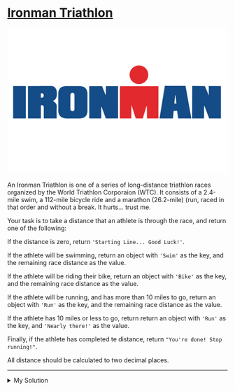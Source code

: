 # [Ironman Triathlon](https://www.codewars.com/kata/57d001b405c186ccb6000304)

![](../images/ironman_triathlon.jpg)

An Ironman Triathlon is one of a series of long-distance triathlon races organized by the World Triathlon Corporaion (WTC). It consists of a 2.4-mile swim, a 112-mile bicycle ride and a marathon (26.2-mile) (run, raced in that order and without a break. It hurts... trust me.

Your task is to take a distance that an athlete is through the race, and return one of the following:

If the distance is zero, return `'Starting Line... Good Luck!'`.

If the athlete will be swimming, return an object with `'Swim'` as the key, and the remaining race distance as the value.

If the athlete will be riding their bike, return an object with `'Bike'` as the key, and the remaining race distance as the value.

If the athlete will be running, and has more than 10 miles to go, return an object with `'Run'` as the key, and the remaining race distance as the value.

If the athlete has 10 miles or less to go, return return an object with `'Run'` as the key, and `'Nearly there!'` as the value.

Finally, if the athlete has completed te distance, return `"You're done! Stop running!"`.

All distance should be calculated to two decimal places.

---

<details><summary>My Solution</summary>

```js
function iTri(s) {
  if (s === 0) return 'Starting Line... Good Luck!'
  if (s >= 140.6) return "You're done! Stop running!"
  if (s < 2.4) return { Swim: `${(140.6 - s).toFixed(2)} to go!` }
  if (s < 114.4) return { Bike: `${(140.6 - s).toFixed(2)} to go!` }
  return { Run: s < 130.6 ? `${(140.6 - s).toFixed(2)} to go!` : 'Nearly there!' }
}
```

</details>
